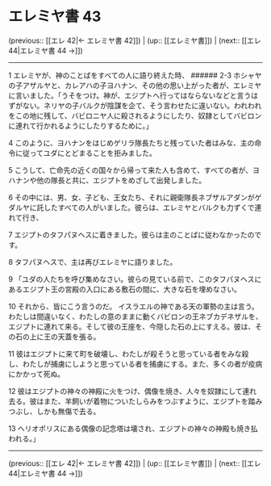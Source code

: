 # エレミヤ書 43

(previous:: [[エレ 42|← エレミヤ書 42]]) | (up:: [[エレミヤ書]]) | (next:: [[エレ 44|エレミヤ書 44 →]])

***


1 エレミヤが、神のことばをすべての人に語り終えた時、 ###### 2-3 ホシャヤの子アザルヤと、カレアハの子ヨハナン、その他の思い上がった者が、エレミヤに言いました。「うそをつけ。神が、エジプトへ行ってはならないなどと言うはずがない。ネリヤの子バルクが陰謀を企て、そう言わせたに違いない。われわれをこの地に残して、バビロニヤ人に殺されるようにしたり、奴隷としてバビロンに連れて行かれるようにしたりするために。」 

4 このように、ヨハナンをはじめゲリラ隊長たちと残っていた者はみな、主の命令に従ってユダにとどまることを拒みました。 

5 こうして、亡命先の近くの国々から帰って来た人も含めて、すべての者が、ヨハナンや他の隊長と共に、エジプトをめざして出発しました。 

6 その中には、男、女、子ども、王女たち、それに親衛隊長ネブザルアダンがゲダルヤに託したすべての人がいました。彼らは、エレミヤとバルクも力ずくで連れて行き、 

7 エジプトのタフパヌヘスに着きました。彼らは主のことばに従わなかったのです。 

8 タフパヌヘスで、主は再びエレミヤに語りました。 

9 「ユダの人たちを呼び集めなさい。彼らの見ている前で、このタフパヌヘスにあるエジプト王の宮殿の入口にある敷石の間に、大きな石を埋めなさい。 

10 それから、皆にこう言うのだ。 イスラエルの神である天の軍勢の主は言う。わたしは間違いなく、わたしの意のままに動くバビロンの王ネブカデネザルを、エジプトに連れて来る。そして彼の王座を、今隠した石の上にすえる。彼は、その石の上に王の天蓋を張る。 

11 彼はエジプトに来て町を破壊し、わたしが殺そうと思っている者をみな殺し、わたしが捕虜にしようと思っている者を捕虜にする。また、多くの者が疫病にかかって死ぬ。 

12 彼はエジプトの神々の神殿に火をつけ、偶像を焼き、人々を奴隷にして連れ去る。彼はまた、羊飼いが着物についたしらみをつぶすように、エジプトを踏みつぶし、しかも無傷で去る。 

13 ヘリオポリスにある偶像の記念塔は壊され、エジプトの神々の神殿も焼き払われる。」

***

(previous:: [[エレ 42|← エレミヤ書 42]]) | (up:: [[エレミヤ書]]) | (next:: [[エレ 44|エレミヤ書 44 →]])
